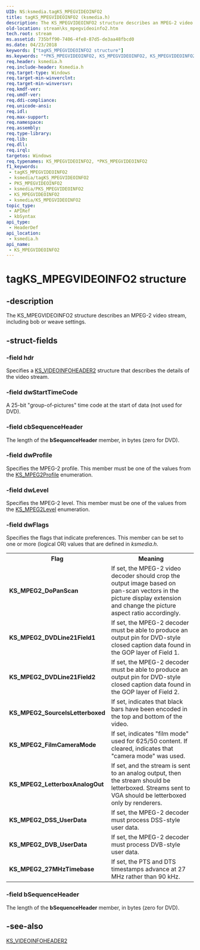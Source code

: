 ```yaml
---
UID: NS:ksmedia.tagKS_MPEGVIDEOINFO2
title: tagKS_MPEGVIDEOINFO2 (ksmedia.h)
description: The KS_MPEGVIDEOINFO2 structure describes an MPEG-2 video stream, including bob or weave settings.
old-location: stream\ks_mpegvideoinfo2.htm
tech.root: stream
ms.assetid: 735bff90-7406-4fe8-87d5-de3aa48fbcd0
ms.date: 04/23/2018
keywords: ["tagKS_MPEGVIDEOINFO2 structure"]
ms.keywords: "*PKS_MPEGVIDEOINFO2, KS_MPEGVIDEOINFO2, KS_MPEGVIDEOINFO2 structure [Streaming Media Devices], PKS_MPEGVIDEOINFO2, PKS_MPEGVIDEOINFO2 structure pointer [Streaming Media Devices], ksmedia/KS_MPEGVIDEOINFO2, ksmedia/PKS_MPEGVIDEOINFO2, stream.ks_mpegvideoinfo2, tagKS_MPEGVIDEOINFO2, vidcapstruct_decbdb49-a4a2-44d6-a005-bd3cbe0df02e.xml"
req.header: ksmedia.h
req.include-header: Ksmedia.h
req.target-type: Windows
req.target-min-winverclnt: 
req.target-min-winversvr: 
req.kmdf-ver: 
req.umdf-ver: 
req.ddi-compliance: 
req.unicode-ansi: 
req.idl: 
req.max-support: 
req.namespace: 
req.assembly: 
req.type-library: 
req.lib: 
req.dll: 
req.irql: 
targetos: Windows
req.typenames: KS_MPEGVIDEOINFO2, *PKS_MPEGVIDEOINFO2
f1_keywords:
 - tagKS_MPEGVIDEOINFO2
 - ksmedia/tagKS_MPEGVIDEOINFO2
 - PKS_MPEGVIDEOINFO2
 - ksmedia/PKS_MPEGVIDEOINFO2
 - KS_MPEGVIDEOINFO2
 - ksmedia/KS_MPEGVIDEOINFO2
topic_type:
 - APIRef
 - kbSyntax
api_type:
 - HeaderDef
api_location:
 - ksmedia.h
api_name:
 - KS_MPEGVIDEOINFO2
---
```


# tagKS_MPEGVIDEOINFO2 structure


## -description

The KS_MPEGVIDEOINFO2 structure describes an MPEG-2 video stream, including bob or weave settings.

## -struct-fields

### -field hdr

Specifies a <a href="/windows-hardware/drivers/ddi/ksmedia/ns-ksmedia-tagks_videoinfoheader2">KS_VIDEOINFOHEADER2</a> structure that describes the details of the video stream.

### -field dwStartTimeCode

A 25-bit "group-of-pictures" time code at the start of data (not used for DVD).

### -field cbSequenceHeader

The length of the <b>bSequenceHeader</b> member, in bytes (zero for DVD).

### -field dwProfile

Specifies the MPEG-2 profile. This member must be one of the values from the <a href="/windows-hardware/drivers/ddi/ksmedia/ne-ksmedia-ks_mpeg2profile">KS_MPEG2Profile</a> enumeration.

### -field dwLevel

Specifies the MPEG-2 level. This member must be one of the values from the <a href="/windows-hardware/drivers/ddi/ksmedia/ne-ksmedia-ks_mpeg2level">KS_MPEG2Level</a> enumeration.

### -field dwFlags

Specifies the flags that indicate preferences. This member can be set to one or more (logical OR) values that are defined in <i>ksmedia.h</i>.

<table>
<tr>
<th>Flag</th>
<th>Meaning</th>
</tr>
<tr>
<td>
<b>KS_MPEG2_DoPanScan</b>

</td>
<td>
If set, the MPEG-2 video decoder should crop the output image based on pan-scan vectors in the picture display extension and change the picture aspect ratio accordingly.

</td>
</tr>
<tr>
<td>
<b>KS_MPEG2_DVDLine21Field1</b>

</td>
<td>
If set, the MPEG-2 decoder must be able to produce an output pin for DVD-style closed caption data found in the GOP layer of Field 1.

</td>
</tr>
<tr>
<td>
<b>KS_MPEG2_DVDLine21Field2</b>

</td>
<td>
If set, the MPEG-2 decoder must be able to produce an output pin for DVD-style closed caption data found in the GOP layer of Field 2.

</td>
</tr>
<tr>
<td>
<b>KS_MPEG2_SourceIsLetterboxed</b>

</td>
<td>
If set, indicates that black bars have been encoded in the top and bottom of the video.

</td>
</tr>
<tr>
<td>
<b>KS_MPEG2_FilmCameraMode</b>

</td>
<td>
If set, indicates "film mode" used for 625/50 content. If cleared, indicates that "camera mode" was used.

</td>
</tr>
<tr>
<td>
<b>KS_MPEG2_LetterboxAnalogOut</b>

</td>
<td>
If set, and the stream is sent to an analog output, then the stream should be letterboxed. Streams sent to VGA should be letterboxed only by renderers.

</td>
</tr>
<tr>
<td>
<b>KS_MPEG2_DSS_UserData</b>

</td>
<td>
If set, the MPEG-2 decoder must process DSS-style user data.

</td>
</tr>
<tr>
<td>
<b>KS_MPEG2_DVB_UserData</b>

</td>
<td>
If set, the MPEG-2 decoder must process DVB-style user data.

</td>
</tr>
<tr>
<td>
<b>KS_MPEG2_27MHzTimebase</b>

</td>
<td>
If set, the PTS and DTS timestamps advance at 27 MHz rather than 90 kHz.

</td>
</tr>
</table>

### -field bSequenceHeader

The length of the <b>bSequenceHeader</b> member, in bytes (zero for DVD).

## -see-also

<a href="/windows-hardware/drivers/ddi/ksmedia/ns-ksmedia-tagks_videoinfoheader2">KS_VIDEOINFOHEADER2</a>